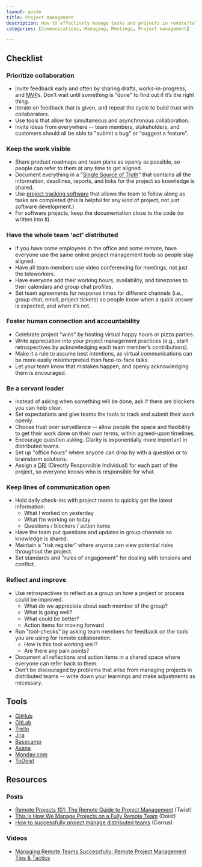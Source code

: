 ```yaml
---
layout: guide
title: Project management
description: How to effectively manage tasks and projects in remote/telework teams.
categories: [Communications, Managing, Meetings, Project management]

---
```


## Checklist

### Prioritize collaboration

* Invite feedback early and often by sharing drafts, works-in-progress, and [MVP](https://www.agilealliance.org/glossary/mvp/)s. Don’t wait until something is "done" to find out if it’s the right thing.
* Iterate on feedback that is given, and repeat the cycle to build trust with collaborators.
* Use tools that allow for simultaneous and asynchronous collaboration.
* Invite ideas from everywhere -- team members, stakeholders, and customers should all be able to "submit a bug" or “suggest a feature”.

### Keep the work visible

* Share product roadmaps and team plans as openly as possible, so people can refer to them at any time to get aligned.
* Document everything in a "[Single Source of Truth](https://docs.google.com/document/d/1xrBPTGR_7R5FCGja-p2rXaMcN4NAjuE_6pKqPcYwOvQ/edit#heading=h.xys8wwauimls)" that contains all the information, deadlines, reports, and links for the project so knowledge is shared.
* Use [project tracking software](#heading=h.xg73hzgx2e8i) that allows the team to follow along as tasks are completed (this is helpful for any kind of project, not just software development.)
* For software projects, keep the documentation close to the code (or written into it).

### Have the whole team ‘act’ distributed

* If you have some employees in the office and some remote, have everyone use the same online project management tools so people stay aligned.
* Have all team members use video conferencing for meetings, not just the teleworkers.
* Have everyone add their working hours, availability, and timezones to their calendars and group chat profiles.
* Set team agreements for response times for different channels (i.e., group chat, email, project tickets) so people know when a quick answer is expected, and when it’s not.

### Foster human connection and accountability

* Celebrate project "wins" by hosting virtual happy hours or pizza parties.
* Write appreciation into your project management practices (e.g., start retrospectives by acknowledging each team member’s contributions).
* Make it a rule to assume best intentions, as virtual communications can be more easily misinterpreted than face-to-face talks.
* Let your team know that mistakes happen, and openly acknowledging them is encouraged.

### Be a servant leader

* Instead of asking when something will be done, ask if there are blockers you can help clear.
* Set expectations and give teams the tools to track and submit their work openly. 
* Choose trust over surveillance -- allow people the space and flexibility to get their work done on their own terms, within agreed-upon timelines.
* Encourage question asking. Clarity is exponentially more important in distributed teams.
* Set up "office hours" where anyone can drop by with a question or to brainstorm solutions.
* Assign a [DRI](https://about.gitlab.com/handbook/people-group/directly-responsible-individuals/) (Directly Responsible Individual) for each part of the project, so everyone knows who is responsible for what.

### Keep lines of communication open

* Hold daily check-ins with project teams to quickly get the latest information:
    * What I worked on yesterday
    * What I’m working on today
    * Questions / blockers / action items
* Have the team put questions and updates in group channels so knowledge is shared.
* Maintain a "risk register" where anyone can view potential risks throughout the project.
* Set standards and "rules of engagement" for dealing with tensions and conflict.

### Reflect and improve

* Use retrospectives to reflect as a group on how a project or process could be improved.
    * What do we appreciate about each member of the group?
    * What is going well?
    * What could be better?
    * Action items for moving forward
* Run "tool-checks" by asking team members for feedback on the tools you are using for remote collaboration.
    * How is this tool working well?
    * Are there any pain points?
* Document all reflections and action items in a shared space where everyone can refer back to them.
* Don’t be discouraged by problems that arise from managing projects in distributed teams -- write down your learnings and make adjustments as necessary.

## Tools

* [GitHub](https://github.com/)
* [GitLab](https://about.gitlab.com/)
* [Trello](https://trello.com/)
* [Jira](https://www.atlassian.com/software/jira)
* [Basecamp](https://basecamp.com/)
* [Asana](https://asana.com/)
* [Monday.com](https://monday.com/)
* [ToDoist](https://todoist.com/)

## Resources

### Posts

* [Remote Projects 101: The Remote Guide to Project Management](https://twist.com/remote-work-guides/remote-project-management) (Twist)
* [This Is How We Manage Projects on a Fully Remote Team](https://doist.com/blog/how-we-manage-projects-on-a-fully-remote-team/) (Doist)
* [How to successfully project manage distributed teams](https://corrus.com/blog/how-to-successfully-project-manage-distributed-teams/) (Corrus)

### Videos

* [Managing Remote Teams Successfully: Remote Project Management Tips & Tactics](https://www.youtube.com/watch?v=rb3LhwPr7P4)